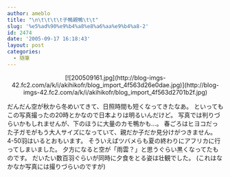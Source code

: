 ```yaml
---
author: ameblo
title: "\n\t\t\t\t子鴨親鴨\t\t"
slug: '%e5%ad%90%e9%b4%a8%e8%a6%aa%e9%b4%a8-2'
id: 2474
date: '2005-09-17 16:18:43'
layout: post
categories:
  - 随筆
---
```


<div align="center">[![200509161.jpg](http://blog-imgs-42.fc2.com/a/k/i/akihikofr/blog_import_4f563d26e0dae.jpg)](http://blog-imgs-42.fc2.com/a/k/i/akihikofr/blog_import_4f563d2701b2f.jpg)</div>

だんだん空が秋から冬めいてきて、日照時間も短くなってきたなあ。 といってもこの写真撮ったの20時とかなので日本よりは明るいんだけど。 写真では判りづらいかもしれませんが、下のほうに大量のカモ鴨かも…。 春ごろはヒヨコだった子ガモがもう大人サイズになっていて、親だか子だか見分けがつきません。 4-50羽はいるとおもいます。 そういえばツバメらも夏の終わりにアフリカに行ってしまいました。 夕方になると空が「雨雲？」と思うぐらい黒くなってたものです。 だいたい数百羽ぐらいが同時に夕食をとる姿は壮観でした。 (これはなかなか写真には撮りづらいのですが)